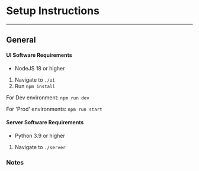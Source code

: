# Setup Instructions

---

## General

#### UI Software Requirements

- NodeJS 18 or higher

1. Navigate to `./ui`
2. Run `npm install`

For Dev environment:
`npm run dev`

For 'Prod' environments:
`npm run start`

#### Server Software Requirements

- Python 3.9 or higher

1. Navigate to `./server`

### Notes